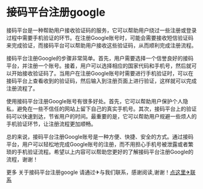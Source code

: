 # 接码平台注册google

接码平台是一种帮助用户接收验证码的服务，它可以帮助用户绕过一些注册或登录过程中需要手机验证的环节。在注册Google账号时，可能会需要接收短信验证码来完成验证，而接码平台可以帮助用户接收这些验证码，从而顺利完成注册流程。

接码平台注册Google的步骤非常简单。首先，用户需要选择一个信誉良好的接码平台，并注册一个账号。接着，用户可以选择相应的国家代码和手机号，然后就可以开始接收验证码了。当用户在注册Google账号时需要进行手机验证时，可以在接码平台上查看收到的验证码，然后输入到注册页面上进行验证，这样就可以完成注册流程了。

使用接码平台注册Google账号有很多好处。首先，它可以帮助用户保护个人隐私，避免在一些不信任的网站上留下自己的真实手机号。其次，接码平台上的验证码可以快速到达，节省用户的时间。最重要的是，它可以帮助用户规避一些烦人的手机验证环节，让注册流程更加顺畅。

总的来说，接码平台注册Google账号是一种方便、快捷、安全的方式。通过接码平台，用户可以轻松地完成Google账号的注册，而不用担心手机号被泄露或者繁琐的手机验证流程。希望以上内容可以帮助您更好的了解接码平台注册Google的流程，谢谢！

更多 关于接码平台注册google 请通过✈与我们联系，感谢阅读,谢谢！[点这里✈联系](https://lm.k02.cc)